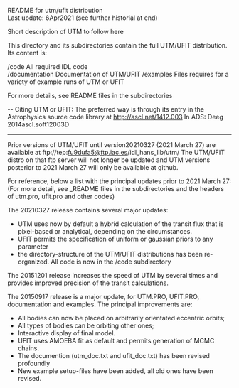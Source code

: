 README for utm/ufit distribution    
Last update: 6Apr2021
(see further historial at end)

Short description of UTM to follow here





This directory and its subdirectories contain the full UTM/UFIT distribution. 
Its content is: 

/code   All required IDL code  
/documentation      Documentation of UTM/UFIT 
/examples       Files requires for a variety of example runs of UTM or UFIT

For more details, see README files in the subdirectories

--
Citing UTM or UFIT: The preferred way is through its entry in the Astrophysics source code library 
at http://ascl.net/1412.003 
In ADS:  Deeg 2014ascl.soft12003D  


----
Prior versions of UTM/UFIT until version20210327 (2021 March 27) are available at
ftp://tep:fu9dufa5@ftp.iac.es/idl_hans_lib/utm/
The UTM/UFIT distro on that ftp server will not longer be updated and UTM versions posterior to 2021 March 27 will only be available at github.

For reference, below a list with the principal updates prior to 2021 March 27:
(For more detail, see _README files in the subdirectories and the headers of utm.pro, ufit.pro and other codes)

The 20210327 release contains several major updates:
- UTM uses now by default a hybrid calculation of the transit flux that is pixel-based or analytical, depending on the circumstances.
- UFIT permits the specification of uniform or gaussian priors to any parameter
- the directory-structure of the UTM/UFIT distributions has been re-organized. All code is now in the /code subdirectory

The 20151201 release increases the speed of UTM by several times and provides improved precision of the transit calculations.

The 20150917 release is a major update, for UTM.PRO, UFIT.PRO, documentation and examples. The principal improvements are:  
- All bodies can now be placed on arbitrarily orientated eccentric orbits; 
- All types of bodies can be orbiting other ones; 
- Interactive display of final model.
- UFIT uses AMOEBA fit as default and permits generation of MCMC chains. 
- The documention (utm_doc.txt and ufit_doc.txt) has been revised profoundly
- New example setup-files have been added, all old ones have been revised.





